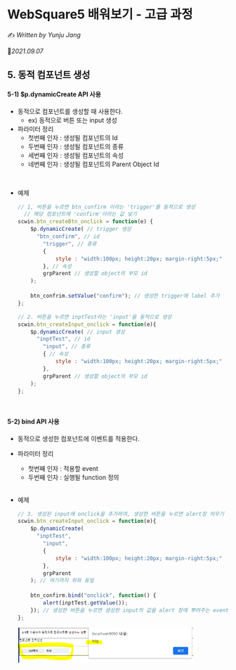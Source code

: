 # WebSquare5 배워보기 - 고급 과정

✍️ *Written by Yunju Jang*

 🚩*2021.09.07*

## 5. 동적 컴포넌트 생성

#### 5-1) $p.dynamicCreate API 사용

- 동적으로 컴포넌트를 생성할 때 사용한다.
  - ex) 동적으로 버튼 또는 input 생성
- 파라미터 정리
  - 첫번째 인자 : 생성될 컴포넌트의 Id
  - 두번째 인자 : 생성될 컴포넌트의 종류
  - 세번째 인자 : 생성될 컴포넌트의 속성
  - 네번째 인자 : 생성될 컴포넌트의 Parent Object Id

<br/>

- 예제

  ``` javascript
  // 1, 버튼을 누르면 btn_confirm 이라는 'trigger'를 동적으로 생성
  	// 해당 컴포넌트에 'confirm'이라는 값 넣기
  scwin.btn_createBtn_onclick = function(e) {
      $p.dynamicCreate( // trigger 생성
      	"btn_confirm", // id
          "trigger", // 종류
          {
              style : "width:100px; height:20px; margin-right:5px;"
          }, // 속성
          grpParent // 생성할 object의 부모 id
      );
      
      btn_confrim.setValue("confirm"); // 생성한 trigger에 label 추가
  };
  ```

  ``` javascript
  // 2. 버튼을 누르면 inptTest라는 'input'을 동적으로 생성
  scwin.btn_createInput_onclick = function(e){
      $p.dynamicCreate( // input 생성
      	"inptTest", // id
          "input", // 종류
          { // 속성
              style : "width:100px; height:20px; margin-right:5px;"
          },
          grpParent // 생성할 object의 부모 id
      );
  };
  ```

  

<br/>

#### 5-2) bind API 사용

- 동적으로 생성한 컴포넌트에 이벤트를 적용한다.

- 파라미터 정리

  - 첫번째 인자 : 적용할 event
  - 두번째 인자 : 실행될 function 정의

  <br/>

- 예제

  ``` javascript
  // 3. 생성된 input에 onclick을 추가하여, 생성한 버튼을 누르면 alert창 띄우기
  scwin.btn_createInput_onclick = function(e){
      $p.dynamicCreate(
      	"inptTest",
          "input",
          { 
              style : "width:100px; height:20px; margin-right:5px;"
          },
          grpParent
      ); // 여기까지 위와 동일
      
      btn_confirm.bind("onclick", function() {
          alert(inptTest.getValue());
      }); // 생성한 버튼을 누르면 생성한 input의 값을 alert 창에 뿌려주는 event
  };
  ```

  <img src='../resources/dynamic.PNG' width='400px' align='center'>

